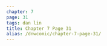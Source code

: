 ```yaml
---
chapter: 7
page: 31
tags: dan lin
title: Chapter 7 Page 31
alias: /dnwcomic/chapter-7-page-31/
---
```

